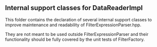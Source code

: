 ## Internal support classes for DataReaderImpl

This folder contains the declaration of several internal support classes to improve
maintenance and readability of FilterExpressionParser.hpp.

They are not meant to be used outside FilterExpressionParser and their functionality should be
fully covered by the unit tests of FilterFactory.
